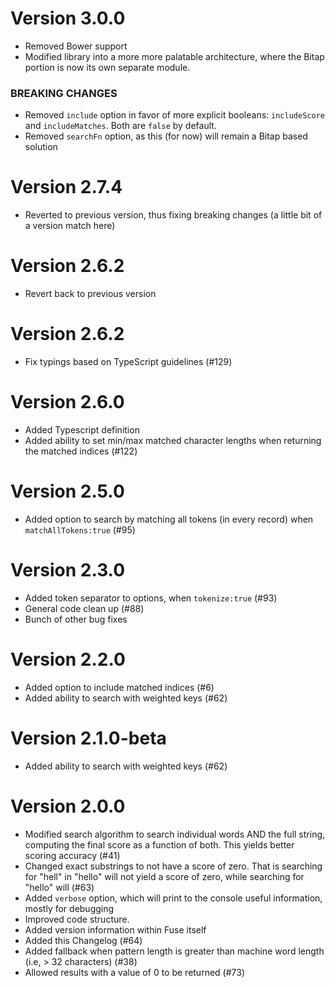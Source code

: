 # Version 3.0.0

- Removed Bower support
- Modified library into a more more palatable architecture, where the Bitap portion is now its own separate module.

### BREAKING CHANGES

- Removed `include` option in favor of more explicit booleans: `includeScore` and `includeMatches`. Both are `false` by default.
- Removed `searchFn` option, as this (for now) will remain a Bitap based solution

# Version 2.7.4

- Reverted to previous version, thus fixing breaking changes (a little bit of a version match here)

# Version 2.6.2

- Revert back to previous version

# Version 2.6.2

- Fix typings based on TypeScript guidelines (#129)

# Version 2.6.0

- Added Typescript definition
- Added ability to set min/max matched character lengths when returning the matched indices (#122)

# Version 2.5.0

- Added option to search by matching all tokens (in every record) when `matchAllTokens:true` (#95)

# Version 2.3.0

- Added token separator to options, when `tokenize:true` (#93)
- General code clean up (#88)
- Bunch of other bug fixes

# Version 2.2.0

- Added option to include matched indices (#6)
- Added ability to search with weighted keys (#62)

# Version 2.1.0-beta

- Added ability to search with weighted keys (#62)

# Version 2.0.0

- Modified search algorithm to search individual words AND the full string, computing the final score as a function of both. This yields better scoring accuracy (#41)
- Changed exact substrings to not have a score of zero. That is searching for "hell" in "hello" will not yield a score of zero, while searching for "hello" will (#63)
- Added `verbose` option, which will print to the console useful information, mostly for debugging
- Improved code structure.
- Added version information within Fuse itself
- Added this Changelog (#64)
- Added fallback when pattern length is greater than machine word length (i.e, > 32 characters) (#38)
- Allowed results with a value of 0 to be returned (#73)